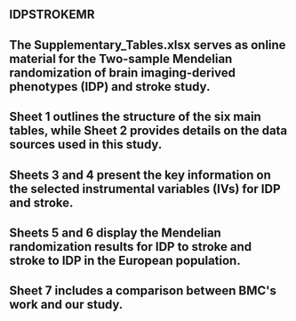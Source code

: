 ## IDPSTROKEMR
## The Supplementary_Tables.xlsx serves as online material for the Two-sample Mendelian randomization of brain imaging-derived phenotypes (IDP) and stroke study. 
## Sheet 1 outlines the structure of the six main tables, while Sheet 2 provides details on the data sources used in this study.
## Sheets 3 and 4 present the key information on the selected instrumental variables (IVs) for IDP and stroke.
## Sheets 5 and 6 display the Mendelian randomization results for IDP to stroke and stroke to IDP in the European population.
## Sheet 7 includes a comparison between BMC's work and our study.
